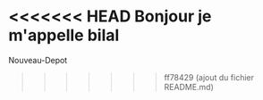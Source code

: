<<<<<<< HEAD
Bonjour je m'appelle bilal
=======
Nouveau-Depot
>>>>>>> ff78429 (ajout du fichier README.md)
